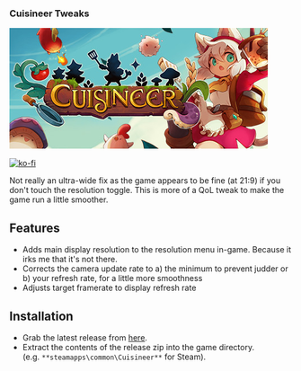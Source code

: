 ### Cuisineer Tweaks

![Game Logo](header.jpg)<br>

[![ko-fi](https://ko-fi.com/img/githubbutton_sm.svg)](https://ko-fi.com/F2F2DI3WA)<br>

Not really an ultra-wide fix as the game appears to be fine (at 21:9) if you don't touch the resolution toggle. This is more of a QoL tweak to make the game run a little smoother.

## Features
- Adds main display resolution to the resolution menu in-game. Because it irks me that it's not there.
- Corrects the camera update rate to a) the minimum to prevent judder or b) your refresh rate, for a little more smoothness
- Adjusts target framerate to display refresh rate

## Installation
- Grab the latest release from [here](https://github.com/p1xel8ted/UltrawideFixes/releases/tag/Cuisineer).
- Extract the contents of the release zip into the game directory.<br />(e.g. `**steamapps\common\Cuisineer**` for Steam).